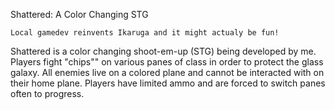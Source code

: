 Shattered: A Color Changing STG

    Local gamedev reinvents Ikaruga and it might actualy be fun!

Shattered is a color changing shoot-em-up (STG) being developed by me. Players fight "chips"" on various panes of class in order to protect the glass galaxy.
All enemies live on a colored plane and cannot be interacted with on their home plane. Players have limited ammo and are forced to switch panes often to progress.
